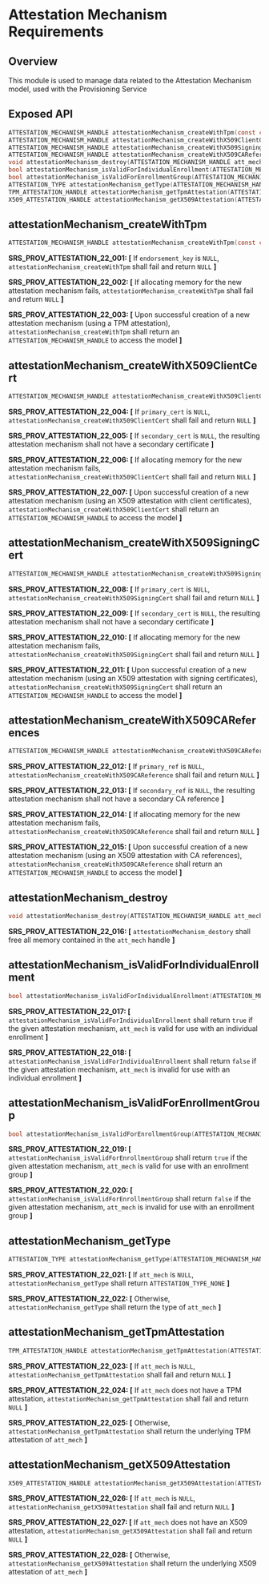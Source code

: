 # Attestation Mechanism Requirements

## Overview

This module is used to manage data related to the Attestation Mechanism model, used with the Provisioning Service

## Exposed API

```c
ATTESTATION_MECHANISM_HANDLE attestationMechanism_createWithTpm(const char* endorsement_key);
ATTESTATION_MECHANISM_HANDLE attestationMechanism_createWithX509ClientCert(const char* primary_cert, const char* secondary_cert);
ATTESTATION_MECHANISM_HANDLE attestationMechanism_createWithX509SigningCert(const char* primary_cert, const char* secondary_cert);
ATTESTATION_MECHANISM_HANDLE attestationMechanism_createWithX509CAReference(const char* primary_ref, const char* secondary_ref);
void attestationMechanism_destroy(ATTESTATION_MECHANISM_HANDLE att_mech);
bool attestationMechanism_isValidForIndividualEnrollment(ATTESTATION_MECHANISM_HANDLE att_mech);
bool attestationMechanism_isValidForEnrollmentGroup(ATTESTATION_MECHANISM_HANDLE att_mech);
ATTESTATION_TYPE attestationMechanism_getType(ATTESTATION_MECHANISM_HANDLE att_mech);
TPM_ATTESTATION_HANDLE attestationMechanism_getTpmAttestation(ATTESTATION_MECHANISM_HANDLE att_mech);
X509_ATTESTATION_HANDLE attestationMechanism_getX509Attestation(ATTESTATION_MECHANISM_HANDLE att_mech);
```


## attestationMechanism_createWithTpm

```c
ATTESTATION_MECHANISM_HANDLE attestationMechanism_createWithTpm(const char* endorsement_key);
```

**SRS_PROV_ATTESTATION_22_001: [** If `endorsement_key` is `NULL`, `attestationMechanism_createWithTpm` shall fail and return `NULL` **]**

**SRS_PROV_ATTESTATION_22_002: [** If allocating memory for the new attestation mechanism fails, `attestationMechanism_createWithTpm` shall fail and return `NULL` **]**

**SRS_PROV_ATTESTATION_22_003: [** Upon successful creation of a new attestation mechanism (using a TPM attestation), `attestationMechanism_createWithTpm` shall return an `ATTESTATION_MECHANISM_HANDLE` to access the model **]**


## attestationMechanism_createWithX509ClientCert

```c
ATTESTATION_MECHANISM_HANDLE attestationMechanism_createWithX509ClientCert(const char* primary_cert, const char* secondary_cert);
```

**SRS_PROV_ATTESTATION_22_004: [** If `primary_cert` is `NULL`, `attestationMechanism_createWithX509ClientCert` shall fail and return `NULL` **]**

**SRS_PROV_ATTESTATION_22_005: [** If `secondary_cert` is `NULL`, the resulting attestation mechanism shall not have a secondary certificate **]**

**SRS_PROV_ATTESTATION_22_006: [** If allocating memory for the new attestation mechanism fails, `attestationMechanism_createWithX509ClientCert` shall fail and return `NULL` **]**

**SRS_PROV_ATTESTATION_22_007: [** Upon successful creation of a new attestation mechanism (using an X509 attestation with client certificates), `attestationMechanism_createWithX509ClientCert` shall return an `ATTESTATION_MECHANISM_HANDLE` to access the model **]**


## attestationMechanism_createWithX509SigningCert

```c
ATTESTATION_MECHANISM_HANDLE attestationMechanism_createWithX509SigningCert(const char* primary_cert, const char* secondary_cert);
```

**SRS_PROV_ATTESTATION_22_008: [** If `primary_cert` is `NULL`, `attestationMechanism_createWithX509SigningCert` shall fail and return `NULL` **]**

**SRS_PROV_ATTESTATION_22_009: [** If `secondary_cert` is `NULL`, the resulting attestation mechanism shall not have a secondary certificate **]**

**SRS_PROV_ATTESTATION_22_010: [** If allocating memory for the new attestation mechanism fails, `attestationMechanism_createWithX509SigningCert` shall fail and return `NULL` **]**

**SRS_PROV_ATTESTATION_22_011: [** Upon successful creation of a new attestation mechanism (using an X509 attestation with signing certificates), `attestationMechanism_createWithX509SigningCert` shall return an `ATTESTATION_MECHANISM_HANDLE` to access the model **]**


## attestationMechanism_createWithX509CAReferences

```c
ATTESTATION_MECHANISM_HANDLE attestationMechanism_createWithX509CAReference(const char* primary_ref, const char* secondary_ref);
```

**SRS_PROV_ATTESTATION_22_012: [** If `primary_ref` is `NULL`, `attestationMechanism_createWithX509CAReference` shall fail and return `NULL` **]**

**SRS_PROV_ATTESTATION_22_013: [** If `secondary_ref` is `NULL`, the resulting attestation mechanism shall not have a secondary CA reference **]**

**SRS_PROV_ATTESTATION_22_014: [** If allocating memory for the new attestation mechanism fails, `attestationMechanism_createWithX509CAReference` shall fail and return `NULL` **]**

**SRS_PROV_ATTESTATION_22_015: [** Upon successful creation of a new attestation mechanism (using an X509 attestation with CA references), `attestationMechanism_createWithX509CAReference` shall return an `ATTESTATION_MECHANISM_HANDLE` to access the model **]**


## attestationMechanism_destroy

```c
void attestationMechanism_destroy(ATTESTATION_MECHANISM_HANDLE att_mech);
```

**SRS_PROV_ATTESTATION_22_016: [** `attestationMechanism_destory` shall free all memory contained in the `att_mech` handle **]**


## attestationMechanism_isValidForIndividualEnrollment

```c
bool attestationMechanism_isValidForIndividualEnrollment(ATTESTATION_MECHANISM_HANDLE att_mech);
```

**SRS_PROV_ATTESTATION_22_017: [** `attestationMechanism_isValidForIndividualEnrollment` shall return `true` if the given attestation mechanism, `att_mech` is valid for use with an individual enrollment **]**

**SRS_PROV_ATTESTATION_22_018: [** `attestationMechanism_isValidForIndividualEnrollment` shall return `false` if the given attestation mechanism, `att_mech` is invalid for use with an individual enrollment **]**


## attestationMechanism_isValidForEnrollmentGroup

```c
bool attestationMechanism_isValidForEnrollmentGroup(ATTESTATION_MECHANISM_HANDLE att_mech);
```

**SRS_PROV_ATTESTATION_22_019: [** `attestationMechanism_isValidForEnrollmentGroup` shall return `true` if the given attestation mechanism, `att_mech` is valid for use with an enrollment group **]**

**SRS_PROV_ATTESTATION_22_020: [** `attestationMechanism_isValidForEnrollmentGroup` shall return `false` if the given attestation mechanism, `att_mech` is invalid for use with an enrollment group **]**


## attestationMechanism_getType

```c
ATTESTATION_TYPE attestationMechanism_getType(ATTESTATION_MECHANISM_HANDLE att_mech);
```

**SRS_PROV_ATTESTATION_22_021: [** If `att_mech` is `NULL`, `attestationMechanism_getType` shall return `ATTESTATION_TYPE_NONE` **]**


**SRS_PROV_ATTESTATION_22_022: [** Otherwise, `attestationMechanism_getType` shall return the type of `att_mech` **]**


## attestationMechanism_getTpmAttestation

```c
TPM_ATTESTATION_HANDLE attestationMechanism_getTpmAttestation(ATTESTATION_MECHANISM_HANDLE att_mech);
```

**SRS_PROV_ATTESTATION_22_023: [** If `att_mech` is `NULL`, `attestationMechanism_getTpmAttestation` shall fail and return `NULL` **]**

**SRS_PROV_ATTESTATION_22_024: [** If `att_mech` does not have a TPM attestation, `attestationMechanism_getTpmAttestation` shall fail and return `NULL` **]**

**SRS_PROV_ATTESTATION_22_025: [** Otherwise, `attestationMechanism_getTpmAttestation` shall return the underlying TPM attestation of `att_mech` **]**


## attestationMechanism_getX509Attestation

```c
X509_ATTESTATION_HANDLE attestationMechanism_getX509Attestation(ATTESTATION_MECHANISM_HANDLE att_mech);
```

**SRS_PROV_ATTESTATION_22_026: [** If `att_mech` is `NULL`, `attestationMechanism_getX509Attestation` shall fail and return `NULL` **]**

**SRS_PROV_ATTESTATION_22_027: [** If `att_mech` does not have an X509 attestation, `attestationMechanism_getX509Attestation` shall fail and return `NULL` **]**

**SRS_PROV_ATTESTATION_22_028: [** Otherwise, `attestationMechanism_getX509Attestation` shall return the underlying X509 attestation of `att_mech` **]**